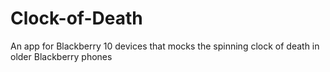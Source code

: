 Clock-of-Death
==============

An app for Blackberry 10 devices that mocks the spinning clock of death in older Blackberry phones